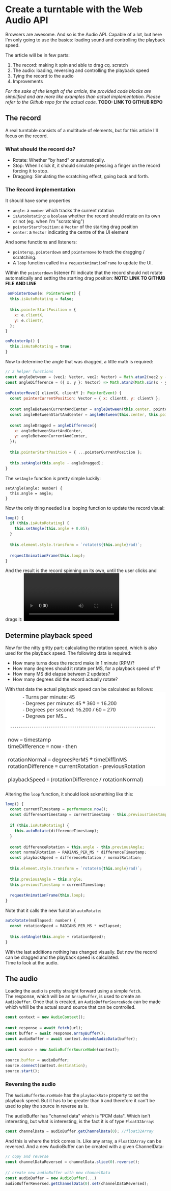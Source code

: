 # Create a turntable with the Web Audio API

Browsers are awesome. And so is the Audio API. Capable of a lot, but here I'm only going to use the basics: loading sound and controlling the playback speed.

The article will be in few parts:

1.  The record: making it spin and able to drag cq. scratch
2.  The audio: loading, reversing and controlling the playback speed
3.  Tying the record to the audio
4.  Improvements

_For the sake of the length of the article, the provided code blocks are simplified and are more like examples than actual implementation. Please refer to the Github repo for the actual code._
**TODO: LINK TO GITHUB REPO**

## The record

A real turntable consists of a multitude of elements, but for this article I'll focus on the record.

### What should the record do?

- Rotate: Whether "by hand" or automatically.
- Stop: When I click it, it should simulate pressing a finger on the record forcing it to stop.
- Dragging: Simulating the scratching effect, going back and forth.

### The Record implementation

It should have some properties

- `angle`: a `number` which tracks the current rotation
- `isAutoRotating`: a `boolean` whether the record should rotate on its own or not (eg. when I'm "scratching")
- `pointerStartPosition`: a `Vector` of the starting drag position
- `center`: a `Vector` indicating the centre of the UI element

And some functions and listeners:

- `pointerup`, `pointerdown` and `pointermove` to track the dragging / scratching.
- A `loop` function called in a `requestAnimationFrame` to update the UI.

Within the `pointerdown` listener I'll indicate that the record should not rotate automatically and setting the starting drag position:
**NOTE: LINK TO GITHUB FILE AND LINE**

```js
 onPointerDown(e: PointerEvent) {
  this.isAutoRotating = false;

  this.pointerStartPosition = {
    x: e.clientX,
    y: e.clientY,
  };
}
```

```js
onPointerUp() {
  this.isAutoRotating = true;
}
```

Now to determine the angle that was dragged, a little math is required:

```js
// 2 helper functions
const angleBetween = (vec1: Vector, vec2: Vector) = Math.atan2(vec2.y - vec1.y, vec2.x - vec1.x);
const angleDifference = ({ x, y }: Vector) => Math.atan2(Math.sin(x - y), Math.cos(x - y));

onPointerMove({ clientX, clientY }: PointerEvent) {
  const pointerCurrentPosition: Vector = { x: clientX, y: clientY };

  const angleBetweenCurrentAndCenter = angleBetween(this.center, pointerCurrentPosition);
  const angleBetweenStartAndCenter = angleBetween(this.center, this.pointerStartPosition);

  const angleDragged = angleDifference({
    x: angleBetweenStartAndCenter,
    y: angleBetweenCurrentAndCenter,
  });

  this.pointerStartPosition = { ...pointerCurrentPosition };

  this.setAngle(this.angle - angleDragged);
}
```

The `setAngle` function is pretty simple luckily:

```
setAngle(angle: number) {
  this.angle = angle;
}
```

Now the only thing needed is a looping function to update the record visual:

```js
loop() {
  if (this.isAutoRotating) {
    this.setAngle(this.angle + 0.05);
  }

  this.element.style.transform = `rotate(${this.angle}rad)`;

  requestAnimationFrame(this.loop);
}
```

And the result is the record spinning on its own, until the user clicks and drags it:
![](record-spinning.mov)

## Determine playback speed

Now for the nitty gritty part: calculating the rotation speed, which is also used for the playback speed.
The following data is required:

- How many turns does the record make in 1 minute (RPM)?
- How many degrees should it rotate per MS, for a playback speed of 1?
- How many MS did elapse between 2 updates?
- How many degrees did the record actually rotate?

With that data the actual playback speed can be calculated as follows:
![Canculating playback speed](./calcuate-playback-speed.svg)

Altering the `loop` function, it should look sokmething like this:

```js
loop() {
  const currentTimestamp = performance.now();
  const differenceTimestamp = currentTimestamp - this.previousTimestamp;

  if (this.isAutoRotating) {
    this.autoRotate(differenceTimestamp);
  }

  const differenceRotation = this.angle - this.previousAngle;
  const normalRotation = RADIANS_PER_MS * differenceTimestamp;
  const playbackSpeed = differenceRotation / normalRotation;

  this.element.style.transform = `rotate(${this.angle}rad)`;

  this.previousAngle = this.angle;
  this.previousTimestamp = currentTimestamp;

  requestAnimationFrame(this.loop);
}
```

Note that it calls the new function `autoRotate`:

```js
autoRotate(msElapsed: number) {
  const rotationSpeed = RADIANS_PER_MS * msElapsed;

  this.setAngle(this.angle + rotationSpeed);
}
```

With the last additions nothing has changed visually. But now the record can be dragged and the playback speed is calculated.  
Time to look at the audio.

## The audio

Loading the audio is pretty straight forward using a simple `fetch`.  
The response, which will be an `ArrayBuffer`, is used to create an `AudioBuffer`. Once that is created, an `AudioBufferSourceNode` can be made which whill be the actual sound source that can be controlled.

```js
const context = new AudioContext();

const response = await fetch(url);
const buffer = await response.arrayBuffer();
const audioBuffer = await context.decodeAudioData(buffer);

const source = new AudioBufferSourceNode(context);

source.buffer = audioBuffer;
source.connect(context.destination);
source.start();
```

### Reversing the audio

The `AudioBufferSourceNode` has the `playbackRate` property to set the playback speed. But it has to be greater than `0` and therefore it can't be used to play the source in reverse as is.

The audioBuffer has "channel data" which is "PCM data". Which isn't interesting, but what is interesting, is the fact it is of type `Float32Array`:

```js
const channelData = audioBuffer.getChannelData(0); //float32Array
```

And this is where the trick comes in. Like any array, a `Float32Array` can be reversed. And a new AudioBuffer can be created with a given ChannelData:

```js
// copy and reverse
const channelDataReversed = channelData.slice(0).reverse();

// create new audioBuffer with new channelData
const audioBuffer = new AudioBuffer(...)
audioBufferReversed.getChannelData(0).set(channelDataReversed);
```

